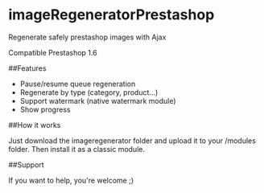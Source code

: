 imageRegeneratorPrestashop
==========================

Regenerate safely prestashop images with Ajax

Compatible Prestashop 1.6

##Features

- Pause/resume queue regeneration
- Regenerate by type (category, product...)
- Support watermark (native watermark module)
- Show progress

##How it works

Just download the imageregenerator folder and upload it to your /modules folder. Then install it as a classic module.

##Support

If you want to help, you're welcome ;)

<script async src="paypal-button.min.js?merchant=contact@meetjey.com"
    data-button="donate"
    data-type="form"
    data-name="Buy me a beer"
    data-currency="EUR"
></script>
